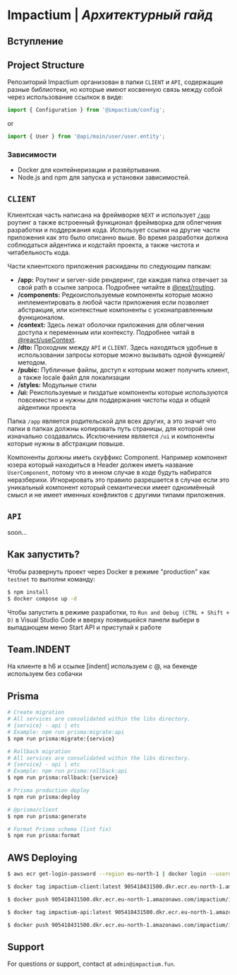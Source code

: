 # Impactium | *Архитектурный гайд*

## Вступление



## Project Structure

Репозиторий Impactium организован в папки `CLIENT` и `API`, содержащие разные библиотеки, но которые имеют косвенную связь между собой через использование ссылкок в виде:
```js
import { Configuration } from '@impactium/config';
```
or
```js
import { User } from '@api/main/user/user.entity';
```

### Зависимости

- Docker для контейнеризации и развёртывания.
- Node.js and npm для запуска и установки зависимостей.

## `CLIENT`

Клиентская часть написана на фреймворке `NEXT` и использует [`/app`](https://nextjs.org/docs/app) роутинг а также встроенный функционал фреймворка для облегчения разработки и поддержания кода. Использует ссылки на другие части приложения как это было описанно выше. Во время разработки должна соблюдаться айдентика и кодстайл проекта, а также чистота и читабельность кода. 

Части клиентского приложения раскиданы по следующим папкам: 

- **/app:** Роутинг и server-side рендеринг, где каждая папка отвечает за свой path в ссылке запроса. Подробнее читайте в [@next/routing](https://nextjs.org/docs/app/building-your-application/routing).
- **/components:** Редкоиспользуемые компоненты которые можно инплементировать в любой части приложения если позволяет абстракция, или контекстные компоненты с усконаправленным функционалом.
- **/context:** Здесь лежат оболочки приложения для облегчения доступа к переменным или контексту. Подробнее читай в [@react/useContext](https://react.dev/reference/react/useContext).
- **/dto:** Проходник между `API` и `CLIENT`. Здесь находяться удобные в использовании запросы которые можно вызывать одной функцией/методом.
- **/pubic:** Публичные файлы, доступ к которым может получить клиент, а также locale файл для локализации
- **/styles:** Модульные стили
- **/ui:** Реиспользуемые и пиздатые компоненты которые используются повсеместно и нужны для поддержания чистоты кода и общей айдентики проекта

Папка `/app` является родительской для всех других, а это значит что папки в папках должны копировать путь страницы, для которой они изначально создавались. Исключением является `/ui` и компоненты которые нужны в абстракции повыше. 

Компоненты должны иметь скуффикс Component. Например компонент юзера который находиться в Header должен иметь название `UserComponent`, потому что в инном случае в коде будуть набиратся неразберихи. Игнорировать это правило разрешается в случае если это уникальный компонент который семантически имеет одноимённый смысл и не имеет именных конфликтов с другими типами приложения. 

## `API`

soon...

## Как запустить?

Чтобы развернуть проект через Docker в режиме "production" как `testnet` то выполни команду:

```bash
$ npm install
$ docker compose up -d
```

Чтобы запустить в режиме разработки, то `Run and Debug (CTRL + Shift + D)` в Visual Studio Code и вверху появившейся панели выбери в выпадающем меню Start API и приступай к работе

## Team.INDENT

На клиенте в h6 и ссылке [indent] используем с @, на бекенде используем без собачки

## Prisma

```bash
# Create migration
# All services are consolidated within the libs directory.
# {service} - api | etc
# Example: npm run prisma:migrate:api
$ npm run prisma:migrate:{service}

# Rollback migration
# All services are consolidated within the libs directory.
# {service} - api | etc
# Example: npm run prisma:rollback:api
$ npm run prisma:rollback:{service}

# Prisma production deploy
$ npm run prisma:deploy

# @prisma/client
$ npm run prisma:generate

# Format Prisma schema (lint fix)
$ npm run prisma:format
```

## AWS Deploying

```bash
$ aws ecr get-login-password --region eu-north-1 | docker login --username AWS --password-stdin 905418431500.dkr.ecr.eu-north-1.amazonaws.com

$ docker tag impactium-client:latest 905418431500.dkr.ecr.eu-north-1.amazonaws.com/impactium/impactium-client:latest

$ docker push 905418431500.dkr.ecr.eu-north-1.amazonaws.com/impactium/impactium-client:latest

$ docker tag impactium-api:latest 905418431500.dkr.ecr.eu-north-1.amazonaws.com/impactium/impactium-api:latest

$ docker push 905418431500.dkr.ecr.eu-north-1.amazonaws.com/impactium/impactium-api:latest

```
## Support

For questions or support, contact at `admin@impactium.fun`.
